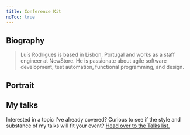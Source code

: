 ```yaml
---
title: Conference Kit
noToc: true
---
```


## Biography

> Luís Rodrigues is based in Lisbon, Portugal and works as a staff engineer at
> NewStore. He is passionate about agile software development, test automation,
> functional programming, and design.

## Portrait

## My talks

Interested in a topic I've already covered? Curious to see if the style and
substance of my talks will fit your event? [Head over to the Talks list.](/talks/)
